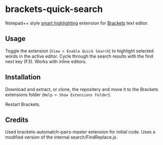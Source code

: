 brackets-quick-search
=====================

Notepad++ style [smart highlighting](http://npp-community.tuxfamily.org/documentation/notepad-user-manual/searching/smart-highighting) extension for [Brackets](http://brackets.io) text editor.

Usage
-----

Toggle the extension (`View > Enable Quick Search`) to highlight selected words in the active editor. Cycle through the search results with the find next key (F3). Works with inline editors.

Installation
------------

Download and extract, or clone, the repositery and move it to the Brackets extensions folder (`Help > Show Extensions Folder`).

Restart Brackets.

Credits
-------
Used brackets-automatch-pairs-master extension for initial code. Uses a modified version of the internal search/FindReplace.js.